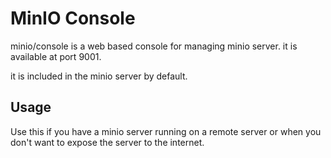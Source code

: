 # MinIO Console

minio/console is a web based console for managing minio server. it is available at port 9001.

it is included in the minio server by default.

## Usage

Use this if you have a minio server running on a remote server or when you don't want to expose the server to the
internet.